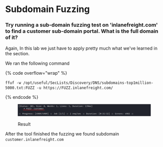 # Subdomain Fuzzing

### Try running a sub-domain fuzzing test on 'inlanefreight.com' to find a customer sub-domain portal. What is the full domain of it?

Again, In this lab we just have to apply pretty much what we've learned in the section.

We ran the following command

{% code overflow="wrap" %}
```shell
ffuf -w /opt/useful/SecLists/Discovery/DNS/subdomains-top1million-5000.txt:FUZZ -u https://FUZZ.inlanefreight.com/
```
{% endcode %}

<figure><img src="../../../.gitbook/assets/image (2) (1) (1) (1) (1) (1) (1) (1) (1) (1) (1) (1) (1) (1) (1) (1).png" alt=""><figcaption><p>Result</p></figcaption></figure>

After the tool finished the fuzzing we found subdomain `customer.inlanefreight.com`
